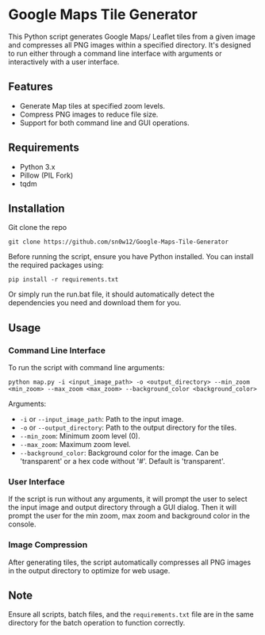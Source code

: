 # Google Maps Tile Generator

This Python script generates Google Maps/ Leaflet tiles from a given image and compresses all PNG images within a specified directory. It's designed to run either through a command line interface with arguments or interactively with a user interface.

## Features

- Generate Map tiles at specified zoom levels.
- Compress PNG images to reduce file size.
- Support for both command line and GUI operations.

## Requirements

- Python 3.x
- Pillow (PIL Fork)
- tqdm

## Installation
Git clone the repo
```
git clone https://github.com/sn0w12/Google-Maps-Tile-Generator
```

Before running the script, ensure you have Python installed. You can install the required packages using:

```
pip install -r requirements.txt
```

Or simply run the run.bat file, it should automatically detect the dependencies you need and download them for you.


## Usage

### Command Line Interface

To run the script with command line arguments:

```
python map.py -i <input_image_path> -o <output_directory> --min_zoom <min_zoom> --max_zoom <max_zoom> --background_color <background_color>
```


Arguments:
- `-i` or `--input_image_path`: Path to the input image.
- `-o` or `--output_directory`: Path to the output directory for the tiles.
- `--min_zoom`: Minimum zoom level (0).
- `--max_zoom`: Maximum zoom level.
- `--background_color`: Background color for the image. Can be 'transparent' or a hex code without '#'. Default is 'transparent'.

### User Interface

If the script is run without any arguments, it will prompt the user to select the input image and output directory through a GUI dialog. Then it will prompt the user for the min zoom, max zoom and background color in the console.

### Image Compression

After generating tiles, the script automatically compresses all PNG images in the output directory to optimize for web usage.

## Note

Ensure all scripts, batch files, and the `requirements.txt` file are in the same directory for the batch operation to function correctly.

